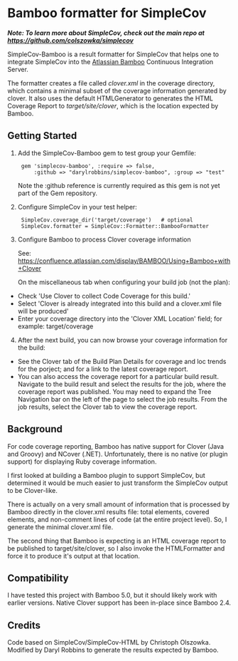 # Bamboo formatter for SimpleCov

***Note: To learn more about SimpleCov, check out the main repo at https://github.com/colszowka/simplecov***

SimpleCov-Bamboo is a result formatter for SimpleCov that helps one to integrate SimpleCov into the [Atlassian
Bamboo](https://www.atlassian.com/software/bamboo) Continuous Integration Server.

The formatter creates a file called *clover.xml* in the coverage directory, which contains a minimal subset of the coverage information generated by clover. It also uses the default HTMLGenerator to generates the HTML Coverage Report to *target/site/clover*, which is the location expected by Bamboo.

## Getting Started

1. Add the SimpleCov-Bamboo gem to test group your Gemfile:

        gem 'simplecov-bamboo', :require => false,
            :github => "darylrobbins/simplecov-bamboo", :group => "test" 

   Note the :github reference is currently required as this gem is not yet part of the Gem repository.

2. Configure SimpleCov in your test helper:

        SimpleCov.coverage_dir('target/coverage')   # optional
        SimpleCov.formatter = SimpleCov::Formatter::BambooFormatter
    
3. Configure Bamboo to process Clover coverage information

    See: https://confluence.atlassian.com/display/BAMBOO/Using+Bamboo+with+Clover
    
    On the miscellaneous tab when configuring your build job (not the plan):
    
- Check 'Use Clover to collect Code Coverage for this build.'
- Select 'Clover is already integrated into this build and a clover.xml file will be produced'
- Enter your coverage directory into the 'Clover XML Location' field; for example: target/coverage
    
4. After the next build, you can now browse your coverage information for the build:

- See the Clover tab of the Build Plan Details for coverage and loc trends for the porject; and for a link to the latest coverage report.
- You can also access the coverage report for a particular build result. Navigate to the build result and select the results for the job, where the coverage report was published. You may need to expand the Tree Navigation bar on the left of the page to select the job results. From the job results, select the Clover tab to view the coverage report. 

## Background

For code coverage reporting, Bamboo has native support for Clover (Java and Groovy) and NCover (.NET). Unfortunately, there is no native (or plugin support) for displaying Ruby coverage information.

I first looked at building a Bamboo plugin to support SimpleCov, but determined it would be much easier to just transform the SimpleCov output to be Clover-like.

There is actually on a very small amount of information that is processed by Bamboo directly in the clover.xml results file: total elements, covered elements, and non-comment lines of code (at the entire project level). So, I generate the minimal clover.xml file.

The second thing that Bamboo is expecting is an HTML coverage report to be published to target/site/clover, so I also invoke the HTMLFormatter and force it to produce it's output at that location.

## Compatibility

I have tested this project with Bamboo 5.0, but it should likely work with earlier versions. Native Clover support has been in-place since Bamboo 2.4.

## Credits 
Code based on SimpleCov/SimpleCov-HTML by Christoph Olszowka. Modified by Daryl Robbins to generate the results expected by Bamboo.
